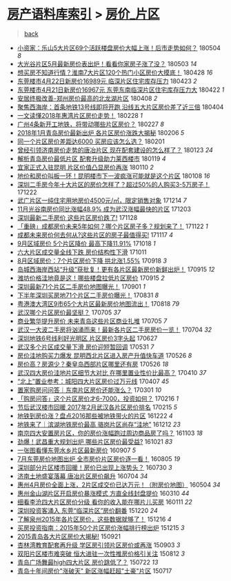 [房产语料库索引](../../README.md)  > [房价_片区](房价_片区.md)
====
> [back](../README.md)

- [小资家：乐山5大片区69个活跃楼盘房价大幅上涨！后市走势如何？](http://jkwz.applinzi.com/ittc/7099195220241679366.html#%E5%B0%8F%E8%B5%84%E5%AE%B6%EF%BC%9A%E4%B9%90%E5%B1%B15%E5%A4%A7%E7%89%87%E5%8C%BA69%E4%B8%AA%E6%B4%BB%E8%B7%83%E6%A5%BC%E7%9B%98%E6%88%BF%E4%BB%B7%E5%A4%A7%E5%B9%85%E4%B8%8A%E6%B6%A8%EF%BC%81%E5%90%8E%E5%B8%82%E8%B5%B0%E5%8A%BF%E5%A6%82%E4%BD%95%EF%BC%9F) 180504 *8* 
- [大光谷片区5月最新房价表出炉！看看你家房子涨了没？](http://jkwz.applinzi.com/ittc/7098884109109822475.html#%E5%A4%A7%E5%85%89%E8%B0%B7%E7%89%87%E5%8C%BA5%E6%9C%88%E6%9C%80%E6%96%B0%E6%88%BF%E4%BB%B7%E8%A1%A8%E5%87%BA%E7%82%89%EF%BC%81%E7%9C%8B%E7%9C%8B%E4%BD%A0%E5%AE%B6%E6%88%BF%E5%AD%90%E6%B6%A8%E4%BA%86%E6%B2%A1%EF%BC%9F) 180503 *14* 
- [想买房不知道行情？淮南7大片区120个热门小区房价大摸底！](http://jkwz.applinzi.com/ittc/7096966042998014983.html#%E6%83%B3%E4%B9%B0%E6%88%BF%E4%B8%8D%E7%9F%A5%E9%81%93%E8%A1%8C%E6%83%85%EF%BC%9F%E6%B7%AE%E5%8D%977%E5%A4%A7%E7%89%87%E5%8C%BA120%E4%B8%AA%E7%83%AD%E9%97%A8%E5%B0%8F%E5%8C%BA%E6%88%BF%E4%BB%B7%E5%A4%A7%E6%91%B8%E5%BA%95%EF%BC%81) 180428 *16* 
- [东莞楼市4月22日新房价16989元 临深片区住宅库存压力](http://jkwz.applinzi.com/ittc/7095137533921068039.html#%E4%B8%9C%E8%8E%9E%E6%A5%BC%E5%B8%824%E6%9C%8822%E6%97%A5%E6%96%B0%E6%88%BF%E4%BB%B716989%E5%85%83+%E4%B8%B4%E6%B7%B1%E7%89%87%E5%8C%BA%E4%BD%8F%E5%AE%85%E5%BA%93%E5%AD%98%E5%8E%8B%E5%8A%9B) 180423 *2* 
- [东莞楼市4月21日新房价16967元 东莞东南临深片区住宅库存压力大](http://jkwz.applinzi.com/ittc/7094590101298611211.html#%E4%B8%9C%E8%8E%9E%E6%A5%BC%E5%B8%824%E6%9C%8821%E6%97%A5%E6%96%B0%E6%88%BF%E4%BB%B716967%E5%85%83+%E4%B8%9C%E8%8E%9E%E4%B8%9C%E5%8D%97%E4%B8%B4%E6%B7%B1%E7%89%87%E5%8C%BA%E4%BD%8F%E5%AE%85%E5%BA%93%E5%AD%98%E5%8E%8B%E5%8A%9B%E5%A4%A7) 180422 *1* 
- [安居终极改善-郑州房价最高的北龙湖片区](http://jkwz.applinzi.com/ittc/7089733542923994128.html#%E5%AE%89%E5%B1%85%E7%BB%88%E6%9E%81%E6%94%B9%E5%96%84-%E9%83%91%E5%B7%9E%E6%88%BF%E4%BB%B7%E6%9C%80%E9%AB%98%E7%9A%84%E5%8C%97%E9%BE%99%E6%B9%96%E7%89%87%E5%8C%BA) 180408 *2* 
- [聚焦西海岸：首条地铁13号线即将开跑 沿线五大片区房价差了近三倍](http://jkwz.applinzi.com/ittc/7088039633067967504.html#%E8%81%9A%E7%84%A6%E8%A5%BF%E6%B5%B7%E5%B2%B8%EF%BC%9A%E9%A6%96%E6%9D%A1%E5%9C%B0%E9%93%8113%E5%8F%B7%E7%BA%BF%E5%8D%B3%E5%B0%86%E5%BC%80%E8%B7%91+%E6%B2%BF%E7%BA%BF%E4%BA%94%E5%A4%A7%E7%89%87%E5%8C%BA%E6%88%BF%E4%BB%B7%E5%B7%AE%E4%BA%86%E8%BF%91%E4%B8%89%E5%80%8D) 180404  
- [一文读懂2018年惠湾片区房价走势！](http://jkwz.applinzi.com/ittc/7075056310263743498.html#%E4%B8%80%E6%96%87%E8%AF%BB%E6%87%822018%E5%B9%B4%E6%83%A0%E6%B9%BE%E7%89%87%E5%8C%BA%E6%88%BF%E4%BB%B7%E8%B5%B0%E5%8A%BF%EF%BC%81) 180228 *1* 
- [广州4条新开工地铁，将带动哪些片区房价？](http://jkwz.applinzi.com/ittc/7074904332812420107.html#%E5%B9%BF%E5%B7%9E4%E6%9D%A1%E6%96%B0%E5%BC%80%E5%B7%A5%E5%9C%B0%E9%93%81%EF%BC%8C%E5%B0%86%E5%B8%A6%E5%8A%A8%E5%93%AA%E4%BA%9B%E7%89%87%E5%8C%BA%E6%88%BF%E4%BB%B7%EF%BC%9F) 180227 *8* 
- [2018年1月青岛房价最新出炉 各片区房价涨跌大揭秘](http://jkwz.applinzi.com/ittc/7067009938679661574.html#2018%E5%B9%B41%E6%9C%88%E9%9D%92%E5%B2%9B%E6%88%BF%E4%BB%B7%E6%9C%80%E6%96%B0%E5%87%BA%E7%82%89+%E5%90%84%E7%89%87%E5%8C%BA%E6%88%BF%E4%BB%B7%E6%B6%A8%E8%B7%8C%E5%A4%A7%E6%8F%AD%E7%A7%98) 180206 *5* 
- [同一个片区房价差距达6000 买房应该怎么选？](http://jkwz.applinzi.com/ittc/7065040806044238865.html#%E5%90%8C%E4%B8%80%E4%B8%AA%E7%89%87%E5%8C%BA%E6%88%BF%E4%BB%B7%E5%B7%AE%E8%B7%9D%E8%BE%BE6000+%E4%B9%B0%E6%88%BF%E5%BA%94%E8%AF%A5%E6%80%8E%E4%B9%88%E9%80%89%EF%BC%9F) 180201  
- [曾经引领济南房价走势的唐冶片区 现在配套建设的怎么样了？](http://jkwz.applinzi.com/ittc/7061710630837289994.html#%E6%9B%BE%E7%BB%8F%E5%BC%95%E9%A2%86%E6%B5%8E%E5%8D%97%E6%88%BF%E4%BB%B7%E8%B5%B0%E5%8A%BF%E7%9A%84%E5%94%90%E5%86%B6%E7%89%87%E5%8C%BA+%E7%8E%B0%E5%9C%A8%E9%85%8D%E5%A5%97%E5%BB%BA%E8%AE%BE%E7%9A%84%E6%80%8E%E4%B9%88%E6%A0%B7%E4%BA%86%EF%BC%9F) 180123 *24* 
- [解析青岛房价最低片区 配套升级助力莱西楼市](http://jkwz.applinzi.com/ittc/7060292979581781002.html#%E8%A7%A3%E6%9E%90%E9%9D%92%E5%B2%9B%E6%88%BF%E4%BB%B7%E6%9C%80%E4%BD%8E%E7%89%87%E5%8C%BA+%E9%85%8D%E5%A5%97%E5%8D%87%E7%BA%A7%E5%8A%A9%E5%8A%9B%E8%8E%B1%E8%A5%BF%E6%A5%BC%E5%B8%82) 180119 *4* 
- [宜家正式入驻昆明 片区价值凸显房价再涨](http://jkwz.applinzi.com/ittc/7056910699563844624.html#%E5%AE%9C%E5%AE%B6%E6%AD%A3%E5%BC%8F%E5%85%A5%E9%A9%BB%E6%98%86%E6%98%8E+%E7%89%87%E5%8C%BA%E4%BB%B7%E5%80%BC%E5%87%B8%E6%98%BE%E6%88%BF%E4%BB%B7%E5%86%8D%E6%B6%A8) 180110 *2* 
- [地价和房价叫板一环！昆明楼市下一波疯涨可能就是这个片区](http://jkwz.applinzi.com/ittc/7056189653349041159.html#%E5%9C%B0%E4%BB%B7%E5%92%8C%E6%88%BF%E4%BB%B7%E5%8F%AB%E6%9D%BF%E4%B8%80%E7%8E%AF%EF%BC%81%E6%98%86%E6%98%8E%E6%A5%BC%E5%B8%82%E4%B8%8B%E4%B8%80%E6%B3%A2%E7%96%AF%E6%B6%A8%E5%8F%AF%E8%83%BD%E5%B0%B1%E6%98%AF%E8%BF%99%E4%B8%AA%E7%89%87%E5%8C%BA) 180108 *16* 
- [深圳二手房今年十大片区的房价怎样了？超过50%的人购买3-5万房子！](http://jkwz.applinzi.com/ittc/7049821293816316944.html#%E6%B7%B1%E5%9C%B3%E4%BA%8C%E6%89%8B%E6%88%BF%E4%BB%8A%E5%B9%B4%E5%8D%81%E5%A4%A7%E7%89%87%E5%8C%BA%E7%9A%84%E6%88%BF%E4%BB%B7%E6%80%8E%E6%A0%B7%E4%BA%86%EF%BC%9F%E8%B6%85%E8%BF%8750%25%E7%9A%84%E4%BA%BA%E8%B4%AD%E4%B9%B03-5%E4%B8%87%E6%88%BF%E5%AD%90%EF%BC%81) 171222  
- [武广片区一纯住宅用地房价4500元/㎡，限定销售对象](http://jkwz.applinzi.com/ittc/7046977255132103697.html#%E6%AD%A6%E5%B9%BF%E7%89%87%E5%8C%BA%E4%B8%80%E7%BA%AF%E4%BD%8F%E5%AE%85%E7%94%A8%E5%9C%B0%E6%88%BF%E4%BB%B74500%E5%85%83%2F%E3%8E%A1%EF%BC%8C%E9%99%90%E5%AE%9A%E9%94%80%E5%94%AE%E5%AF%B9%E8%B1%A1) 171214 *7* 
- [11月光谷南房价同比涨幅48.9% 成为武汉涨幅最快的片区](http://jkwz.applinzi.com/ittc/7042783222604235792.html#11%E6%9C%88%E5%85%89%E8%B0%B7%E5%8D%97%E6%88%BF%E4%BB%B7%E5%90%8C%E6%AF%94%E6%B6%A8%E5%B9%8548.9%25+%E6%88%90%E4%B8%BA%E6%AD%A6%E6%B1%89%E6%B6%A8%E5%B9%85%E6%9C%80%E5%BF%AB%E7%9A%84%E7%89%87%E5%8C%BA) 171203  
- [深圳最新二手房价 这些片区房价跌了!](http://jkwz.applinzi.com/ittc/7041037613643858960.html#%E6%B7%B1%E5%9C%B3%E6%9C%80%E6%96%B0%E4%BA%8C%E6%89%8B%E6%88%BF%E4%BB%B7+%E8%BF%99%E4%BA%9B%E7%89%87%E5%8C%BA%E6%88%BF%E4%BB%B7%E8%B7%8C%E4%BA%86%21) 171128  
- [「重磅」成都房价未来5年如何？哪个片区房子多？规划来了！](http://jkwz.applinzi.com/ittc/7038734227888161809.html#%E3%80%8C%E9%87%8D%E7%A3%85%E3%80%8D%E6%88%90%E9%83%BD%E6%88%BF%E4%BB%B7%E6%9C%AA%E6%9D%A55%E5%B9%B4%E5%A6%82%E4%BD%95%EF%BC%9F%E5%93%AA%E4%B8%AA%E7%89%87%E5%8C%BA%E6%88%BF%E5%AD%90%E5%A4%9A%EF%BC%9F%E8%A7%84%E5%88%92%E6%9D%A5%E4%BA%86%EF%BC%81) 171122 *1* 
- [成都未来房价何去何从?这些片区的房子最值得买!](http://jkwz.applinzi.com/ittc/7036894807836853265.html#%E6%88%90%E9%83%BD%E6%9C%AA%E6%9D%A5%E6%88%BF%E4%BB%B7%E4%BD%95%E5%8E%BB%E4%BD%95%E4%BB%8E%3F%E8%BF%99%E4%BA%9B%E7%89%87%E5%8C%BA%E7%9A%84%E6%88%BF%E5%AD%90%E6%9C%80%E5%80%BC%E5%BE%97%E4%B9%B0%21) 171117 *4* 
- [9月区域房价 5个片区降价 最高下降11.91%](http://jkwz.applinzi.com/ittc/7025685109909488657.html#9%E6%9C%88%E5%8C%BA%E5%9F%9F%E6%88%BF%E4%BB%B7+5%E4%B8%AA%E7%89%87%E5%8C%BA%E9%99%8D%E4%BB%B7+%E6%9C%80%E9%AB%98%E4%B8%8B%E9%99%8D11.91%25) 171018 *1* 
- [六大片区成交量全线下跌 房价结构性下滑](http://jkwz.applinzi.com/ittc/7022965114188334096.html#%E5%85%AD%E5%A4%A7%E7%89%87%E5%8C%BA%E6%88%90%E4%BA%A4%E9%87%8F%E5%85%A8%E7%BA%BF%E4%B8%8B%E8%B7%8C+%E6%88%BF%E4%BB%B7%E7%BB%93%E6%9E%84%E6%80%A7%E4%B8%8B%E6%BB%91) 171011  
- [8月区域房价：7个片区房价下降 拱北涨1.55%](http://jkwz.applinzi.com/ittc/7014559988285178896.html#8%E6%9C%88%E5%8C%BA%E5%9F%9F%E6%88%BF%E4%BB%B7%EF%BC%9A7%E4%B8%AA%E7%89%87%E5%8C%BA%E6%88%BF%E4%BB%B7%E4%B8%8B%E9%99%8D+%E6%8B%B1%E5%8C%97%E6%B6%A81.55%25) 170918 *3* 
- [岛城西海岸西站“升级”获批复！更有各片区最新房价新鲜出炉！](http://jkwz.applinzi.com/ittc/7013592668033254417.html#%E5%B2%9B%E5%9F%8E%E8%A5%BF%E6%B5%B7%E5%B2%B8%E8%A5%BF%E7%AB%99%E2%80%9C%E5%8D%87%E7%BA%A7%E2%80%9D%E8%8E%B7%E6%89%B9%E5%A4%8D%EF%BC%81%E6%9B%B4%E6%9C%89%E5%90%84%E7%89%87%E5%8C%BA%E6%9C%80%E6%96%B0%E6%88%BF%E4%BB%B7%E6%96%B0%E9%B2%9C%E5%87%BA%E7%82%89%EF%BC%81) 170915 *12* 
- [潍坊价格洼地竟是这！哪些楼盘拉低片区房价](http://jkwz.applinzi.com/ittc/7013322888684504080.html#%E6%BD%8D%E5%9D%8A%E4%BB%B7%E6%A0%BC%E6%B4%BC%E5%9C%B0%E7%AB%9F%E6%98%AF%E8%BF%99%EF%BC%81%E5%93%AA%E4%BA%9B%E6%A5%BC%E7%9B%98%E6%8B%89%E4%BD%8E%E7%89%87%E5%8C%BA%E6%88%BF%E4%BB%B7) 170915 *2* 
- [深圳最新71个片区二手房价地图曝光！](http://jkwz.applinzi.com/ittc/7008282148250059793.html#%E6%B7%B1%E5%9C%B3%E6%9C%80%E6%96%B071%E4%B8%AA%E7%89%87%E5%8C%BA%E4%BA%8C%E6%89%8B%E6%88%BF%E4%BB%B7%E5%9C%B0%E5%9B%BE%E6%9B%9D%E5%85%89%EF%BC%81) 170901 *1* 
- [下半年深圳买房地71个片区二手房价曝光！](http://jkwz.applinzi.com/ittc/7008001824215532560.html#%E4%B8%8B%E5%8D%8A%E5%B9%B4%E6%B7%B1%E5%9C%B3%E4%B9%B0%E6%88%BF%E5%9C%B071%E4%B8%AA%E7%89%87%E5%8C%BA%E4%BA%8C%E6%89%8B%E6%88%BF%E4%BB%B7%E6%9B%9D%E5%85%89%EF%BC%81) 170831 *8* 
- [粤港澳大湾区9市65个大片区最新房价地图流出！](http://jkwz.applinzi.com/ittc/7003172995340960784.html#%E7%B2%A4%E6%B8%AF%E6%BE%B3%E5%A4%A7%E6%B9%BE%E5%8C%BA9%E5%B8%8265%E4%B8%AA%E5%A4%A7%E7%89%87%E5%8C%BA%E6%9C%80%E6%96%B0%E6%88%BF%E4%BB%B7%E5%9C%B0%E5%9B%BE%E6%B5%81%E5%87%BA%EF%BC%81) 170818 *79* 
- [武汉哪个片区房价最坚挺？](http://jkwz.applinzi.com/ittc/6986770063993340932.html#%E6%AD%A6%E6%B1%89%E5%93%AA%E4%B8%AA%E7%89%87%E5%8C%BA%E6%88%BF%E4%BB%B7%E6%9C%80%E5%9D%9A%E6%8C%BA%EF%BC%9F) 170705 *37* 
- [商业繁华提升房价 未来青岛这些片区商业扎堆](http://jkwz.applinzi.com/ittc/6986747427640837136.html#%E5%95%86%E4%B8%9A%E7%B9%81%E5%8D%8E%E6%8F%90%E5%8D%87%E6%88%BF%E4%BB%B7+%E6%9C%AA%E6%9D%A5%E9%9D%92%E5%B2%9B%E8%BF%99%E4%BA%9B%E7%89%87%E5%8C%BA%E5%95%86%E4%B8%9A%E6%89%8E%E5%A0%86) 170705 *7* 
- [武汉一大波二手房将汹涌而来！最新各片区二手房房价一览！](http://jkwz.applinzi.com/ittc/6986363513885688836.html#%E6%AD%A6%E6%B1%89%E4%B8%80%E5%A4%A7%E6%B3%A2%E4%BA%8C%E6%89%8B%E6%88%BF%E5%B0%86%E6%B1%B9%E6%B6%8C%E8%80%8C%E6%9D%A5%EF%BC%81%E6%9C%80%E6%96%B0%E5%90%84%E7%89%87%E5%8C%BA%E4%BA%8C%E6%89%8B%E6%88%BF%E6%88%BF%E4%BB%B7%E4%B8%80%E8%A7%88%EF%BC%81) 170704 *32* 
- [深圳地铁6号线利好光明区 片区房价3字头起](http://jkwz.applinzi.com/ittc/6983874797044761605.html#%E6%B7%B1%E5%9C%B3%E5%9C%B0%E9%93%816%E5%8F%B7%E7%BA%BF%E5%88%A9%E5%A5%BD%E5%85%89%E6%98%8E%E5%8C%BA+%E7%89%87%E5%8C%BA%E6%88%BF%E4%BB%B73%E5%AD%97%E5%A4%B4%E8%B5%B7) 170627  
- [武汉多个片区成交量下滑 房价迎短暂回调](http://jkwz.applinzi.com/ittc/6973745257542845445.html#%E6%AD%A6%E6%B1%89%E5%A4%9A%E4%B8%AA%E7%89%87%E5%8C%BA%E6%88%90%E4%BA%A4%E9%87%8F%E4%B8%8B%E6%BB%91+%E6%88%BF%E4%BB%B7%E8%BF%8E%E7%9F%AD%E6%9A%82%E5%9B%9E%E8%B0%83) 170531 *7* 
- [房价洼地购买力爆发 昆明西北片区进入房产升值快车道](http://jkwz.applinzi.com/ittc/6972012505231524868.html#%E6%88%BF%E4%BB%B7%E6%B4%BC%E5%9C%B0%E8%B4%AD%E4%B9%B0%E5%8A%9B%E7%88%86%E5%8F%91+%E6%98%86%E6%98%8E%E8%A5%BF%E5%8C%97%E7%89%87%E5%8C%BA%E8%BF%9B%E5%85%A5%E6%88%BF%E4%BA%A7%E5%8D%87%E5%80%BC%E5%BF%AB%E8%BD%A6%E9%81%93) 170526 *8* 
- [房价高？房源少？秦皇岛西部片区哪里还有房](http://jkwz.applinzi.com/ittc/6971975596656575493.html#%E6%88%BF%E4%BB%B7%E9%AB%98%EF%BC%9F%E6%88%BF%E6%BA%90%E5%B0%91%EF%BC%9F%E7%A7%A6%E7%9A%87%E5%B2%9B%E8%A5%BF%E9%83%A8%E7%89%87%E5%8C%BA%E5%93%AA%E9%87%8C%E8%BF%98%E6%9C%89%E6%88%BF) 170526 *18* 
- [武汉四大房价洼地片区细节大对比 在哪里置业性价比最高？](http://jkwz.applinzi.com/ittc/6954840436614104069.html#%E6%AD%A6%E6%B1%89%E5%9B%9B%E5%A4%A7%E6%88%BF%E4%BB%B7%E6%B4%BC%E5%9C%B0%E7%89%87%E5%8C%BA%E7%BB%86%E8%8A%82%E5%A4%A7%E5%AF%B9%E6%AF%94+%E5%9C%A8%E5%93%AA%E9%87%8C%E7%BD%AE%E4%B8%9A%E6%80%A7%E4%BB%B7%E6%AF%94%E6%9C%80%E9%AB%98%EF%BC%9F) 170410 *37* 
- [“北上”置业参考：城阳四大片区房价过万元线](http://jkwz.applinzi.com/ittc/6953714198583444485.html#%E2%80%9C%E5%8C%97%E4%B8%8A%E2%80%9D%E7%BD%AE%E4%B8%9A%E5%8F%82%E8%80%83%EF%BC%9A%E5%9F%8E%E9%98%B3%E5%9B%9B%E5%A4%A7%E7%89%87%E5%8C%BA%E6%88%BF%E4%BB%B7%E8%BF%87%E4%B8%87%E5%85%83%E7%BA%BF) 170407 *45* 
- [置家购房问问答｜东南片区房价还能涨么？](http://jkwz.applinzi.com/ittc/6940128461741097988.html#%E7%BD%AE%E5%AE%B6%E8%B4%AD%E6%88%BF%E9%97%AE%E9%97%AE%E7%AD%94%EF%BD%9C%E4%B8%9C%E5%8D%97%E7%89%87%E5%8C%BA%E6%88%BF%E4%BB%B7%E8%BF%98%E8%83%BD%E6%B6%A8%E4%B9%88%EF%BC%9F) 170301 *10* 
- [「购房问答」这个片区房价才6-7000，投资如何？](http://jkwz.applinzi.com/ittc/6935291262671520772.html#%E3%80%8C%E8%B4%AD%E6%88%BF%E9%97%AE%E7%AD%94%E3%80%8D%E8%BF%99%E4%B8%AA%E7%89%87%E5%8C%BA%E6%88%BF%E4%BB%B7%E6%89%8D6-7000%EF%BC%8C%E6%8A%95%E8%B5%84%E5%A6%82%E4%BD%95%EF%BC%9F) 170216 *1* 
- [节后武汉楼市回暖 2017年2月武汉各片区房价排名](http://jkwz.applinzi.com/ittc/6934892941742179332.html#%E8%8A%82%E5%90%8E%E6%AD%A6%E6%B1%89%E6%A5%BC%E5%B8%82%E5%9B%9E%E6%9A%96+2017%E5%B9%B42%E6%9C%88%E6%AD%A6%E6%B1%89%E5%90%84%E7%89%87%E5%8C%BA%E6%88%BF%E4%BB%B7%E6%8E%92%E5%90%8D) 170215 *5* 
- [地铁到房价涨？盘点2016那些被地铁带火的片区](http://jkwz.applinzi.com/ittc/6914548024868340740.html#%E5%9C%B0%E9%93%81%E5%88%B0%E6%88%BF%E4%BB%B7%E6%B6%A8%EF%BC%9F%E7%9B%98%E7%82%B92016%E9%82%A3%E4%BA%9B%E8%A2%AB%E5%9C%B0%E9%93%81%E5%B8%A6%E7%81%AB%E7%9A%84%E7%89%87%E5%8C%BA) 161222 *4* 
- [地铁来了｜滨湖地铁房价最高 骆岗片区尚存“洼地”](http://jkwz.applinzi.com/ittc/6910769912808473604.html#%E5%9C%B0%E9%93%81%E6%9D%A5%E4%BA%86%EF%BD%9C%E6%BB%A8%E6%B9%96%E5%9C%B0%E9%93%81%E6%88%BF%E4%BB%B7%E6%9C%80%E9%AB%98+%E9%AA%86%E5%B2%97%E7%89%87%E5%8C%BA%E5%B0%9A%E5%AD%98%E2%80%9C%E6%B4%BC%E5%9C%B0%E2%80%9D) 161212 *23* 
- [南京四大安置房片区，你的房价涨幅跑过周边商品房了吗？](http://jkwz.applinzi.com/ittc/6896195491544433668.html#%E5%8D%97%E4%BA%AC%E5%9B%9B%E5%A4%A7%E5%AE%89%E7%BD%AE%E6%88%BF%E7%89%87%E5%8C%BA%EF%BC%8C%E4%BD%A0%E7%9A%84%E6%88%BF%E4%BB%B7%E6%B6%A8%E5%B9%85%E8%B7%91%E8%BF%87%E5%91%A8%E8%BE%B9%E5%95%86%E5%93%81%E6%88%BF%E4%BA%86%E5%90%97%EF%BC%9F) 161103 *18* 
- [劲爆！武昌重大规划出炉 哪些片区房价最受益?](http://jkwz.applinzi.com/ittc/6891445873547936772.html#%E5%8A%B2%E7%88%86%EF%BC%81%E6%AD%A6%E6%98%8C%E9%87%8D%E5%A4%A7%E8%A7%84%E5%88%92%E5%87%BA%E7%82%89+%E5%93%AA%E4%BA%9B%E7%89%87%E5%8C%BA%E6%88%BF%E4%BB%B7%E6%9C%80%E5%8F%97%E7%9B%8A%3F) 161021 *83* 
- [一张图看懂东莞水乡片区最新房价](http://jkwz.applinzi.com/ittc/6875073535650825220.html#%E4%B8%80%E5%BC%A0%E5%9B%BE%E7%9C%8B%E6%87%82%E4%B8%9C%E8%8E%9E%E6%B0%B4%E4%B9%A1%E7%89%87%E5%8C%BA%E6%9C%80%E6%96%B0%E6%88%BF%E4%BB%B7) 160907 *5* 
- [7月东莞房价地图出炉 全市房价片区房价逐一看！](http://jkwz.applinzi.com/ittc/6862870645905556485.html#7%E6%9C%88%E4%B8%9C%E8%8E%9E%E6%88%BF%E4%BB%B7%E5%9C%B0%E5%9B%BE%E5%87%BA%E7%82%89+%E5%85%A8%E5%B8%82%E6%88%BF%E4%BB%B7%E7%89%87%E5%8C%BA%E6%88%BF%E4%BB%B7%E9%80%90%E4%B8%80%E7%9C%8B%EF%BC%81) 160805 *19* 
- [深圳部分片区楼市回暖！房价已出现上涨势头？](http://jkwz.applinzi.com/ittc/6860711104212370436.html#%E6%B7%B1%E5%9C%B3%E9%83%A8%E5%88%86%E7%89%87%E5%8C%BA%E6%A5%BC%E5%B8%82%E5%9B%9E%E6%9A%96%EF%BC%81%E6%88%BF%E4%BB%B7%E5%B7%B2%E5%87%BA%E7%8E%B0%E4%B8%8A%E6%B6%A8%E5%8A%BF%E5%A4%B4%EF%BC%9F) 160730 *3* 
- [济南土地盛宴落幕 唐冶片区房价飙升](http://jkwz.applinzi.com/ittc/6850945482054173700.html#%E6%B5%8E%E5%8D%97%E5%9C%9F%E5%9C%B0%E7%9B%9B%E5%AE%B4%E8%90%BD%E5%B9%95+%E5%94%90%E5%86%B6%E7%89%87%E5%8C%BA%E6%88%BF%E4%BB%B7%E9%A3%99%E5%8D%87) 160704 *34* 
- [惠州4月房价全面上涨，2片区成交价已达万元！（附房价地图）](http://jkwz.applinzi.com/ittc/6828401965859865605.html#%E6%83%A0%E5%B7%9E4%E6%9C%88%E6%88%BF%E4%BB%B7%E5%85%A8%E9%9D%A2%E4%B8%8A%E6%B6%A8%EF%BC%8C2%E7%89%87%E5%8C%BA%E6%88%90%E4%BA%A4%E4%BB%B7%E5%B7%B2%E8%BE%BE%E4%B8%87%E5%85%83%EF%BC%81%EF%BC%88%E9%99%84%E6%88%BF%E4%BB%B7%E5%9C%B0%E5%9B%BE%EF%BC%89) 160504 *34* 
- [惠州金山湖片区开启房价暴涨模式 方直全线封盘提价](http://jkwz.applinzi.com/ittc/6808020003383149573.html#%E6%83%A0%E5%B7%9E%E9%87%91%E5%B1%B1%E6%B9%96%E7%89%87%E5%8C%BA%E5%BC%80%E5%90%AF%E6%88%BF%E4%BB%B7%E6%9A%B4%E6%B6%A8%E6%A8%A1%E5%BC%8F+%E6%96%B9%E7%9B%B4%E5%85%A8%E7%BA%BF%E5%B0%81%E7%9B%98%E6%8F%90%E4%BB%B7) 160310 *44* 
- [细看李沧四大片区房价分级 看你的收入能在哪片儿买房](http://jkwz.applinzi.com/ittc/6786005066087662596.html#%E7%BB%86%E7%9C%8B%E6%9D%8E%E6%B2%A7%E5%9B%9B%E5%A4%A7%E7%89%87%E5%8C%BA%E6%88%BF%E4%BB%B7%E5%88%86%E7%BA%A7+%E7%9C%8B%E4%BD%A0%E7%9A%84%E6%94%B6%E5%85%A5%E8%83%BD%E5%9C%A8%E5%93%AA%E7%89%87%E5%84%BF%E4%B9%B0%E6%88%BF) 160111 *22* 
- [深圳投资客涌入  东莞“临深片区”房价翻番](http://jkwz.applinzi.com/ittc/6777831411595871237.html#%E6%B7%B1%E5%9C%B3%E6%8A%95%E8%B5%84%E5%AE%A2%E6%B6%8C%E5%85%A5++%E4%B8%9C%E8%8E%9E%E2%80%9C%E4%B8%B4%E6%B7%B1%E7%89%87%E5%8C%BA%E2%80%9D%E6%88%BF%E4%BB%B7%E7%BF%BB%E7%95%AA) 151220 *24* 
- [了解泉州2015年各片区房价，这些数据就够了！](http://jkwz.applinzi.com/ittc/6776445591760667652.html#%E4%BA%86%E8%A7%A3%E6%B3%89%E5%B7%9E2015%E5%B9%B4%E5%90%84%E7%89%87%E5%8C%BA%E6%88%BF%E4%BB%B7%EF%BC%8C%E8%BF%99%E4%BA%9B%E6%95%B0%E6%8D%AE%E5%B0%B1%E5%A4%9F%E4%BA%86%EF%BC%81) 151216 *4* 
- [买房投资指南：2015年50个片区房价涨幅排行榜出炉](http://jkwz.applinzi.com/ittc/6776150280400012292.html#%E4%B9%B0%E6%88%BF%E6%8A%95%E8%B5%84%E6%8C%87%E5%8D%97%EF%BC%9A2015%E5%B9%B450%E4%B8%AA%E7%89%87%E5%8C%BA%E6%88%BF%E4%BB%B7%E6%B6%A8%E5%B9%85%E6%8E%92%E8%A1%8C%E6%A6%9C%E5%87%BA%E7%82%89) 151215 *3* 
- [2015青岛各大片区房价大揭秘!](http://jkwz.applinzi.com/ittc/6744461418229957637.html#2015%E9%9D%92%E5%B2%9B%E5%90%84%E5%A4%A7%E7%89%87%E5%8C%BA%E6%88%BF%E4%BB%B7%E5%A4%A7%E6%8F%AD%E7%A7%98%21) 150921  
- [杏林湾教育配套再升级 学区房引领片区房价或再涨](http://jkwz.applinzi.com/ittc/6737767076045030404.html#%E6%9D%8F%E6%9E%97%E6%B9%BE%E6%95%99%E8%82%B2%E9%85%8D%E5%A5%97%E5%86%8D%E5%8D%87%E7%BA%A7+%E5%AD%A6%E5%8C%BA%E6%88%BF%E5%BC%95%E9%A2%86%E7%89%87%E5%8C%BA%E6%88%BF%E4%BB%B7%E6%88%96%E5%86%8D%E6%B6%A8) 150903 *3* 
- [双阳片区楼市难突破 恒大进驻一次性推房价格引关注](http://jkwz.applinzi.com/ittc/547650615692467274.html#%E5%8F%8C%E9%98%B3%E7%89%87%E5%8C%BA%E6%A5%BC%E5%B8%82%E9%9A%BE%E7%AA%81%E7%A0%B4+%E6%81%92%E5%A4%A7%E8%BF%9B%E9%A9%BB%E4%B8%80%E6%AC%A1%E6%80%A7%E6%8E%A8%E6%88%BF%E4%BB%B7%E6%A0%BC%E5%BC%95%E5%85%B3%E6%B3%A8) 150812 *3* 
- [青岛广场舞最high四大片区 房价跳低了？](http://jkwz.applinzi.com/ittc/547650615206595878.html#%E9%9D%92%E5%B2%9B%E5%B9%BF%E5%9C%BA%E8%88%9E%E6%9C%80high%E5%9B%9B%E5%A4%A7%E7%89%87%E5%8C%BA+%E6%88%BF%E4%BB%B7%E8%B7%B3%E4%BD%8E%E4%BA%86%EF%BC%9F) 150722 *13* 
- [青岛十年间房价&quot;涨破天&quot; 新区涨幅赶超&quot;土豪&quot;片区](http://jkwz.applinzi.com/ittc/547650615082186096.html#%E9%9D%92%E5%B2%9B%E5%8D%81%E5%B9%B4%E9%97%B4%E6%88%BF%E4%BB%B7%26quot%3B%E6%B6%A8%E7%A0%B4%E5%A4%A9%26quot%3B+%E6%96%B0%E5%8C%BA%E6%B6%A8%E5%B9%85%E8%B5%B6%E8%B6%85%26quot%3B%E5%9C%9F%E8%B1%AA%26quot%3B%E7%89%87%E5%8C%BA) 150717  
